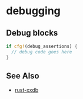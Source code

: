 # debugging

## Debug blocks
```rust
if cfg!(debug_assertions) {
  // debug code goes here
}
```

## See Also
- [rust-xxdb](https://michaelwoerister.github.io/2015/03/27/rust-xxdb.html)
